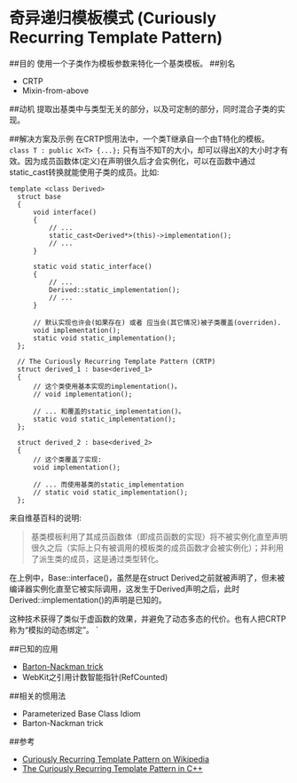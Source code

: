 # 奇异递归模板模式 (Curiously Recurring Template Pattern)
##目的
使用一个子类作为模板参数来特化一个基类模板。
##别名
* CRTP
* Mixin-from-above


##动机
提取出基类中与类型无关的部分，以及可定制的部分，同时混合子类的实现。

##解决方案及示例
在CRTP惯用法中，一个类T继承自一个由T特化的模板。
```class T : public X<T> {...};```
只有当不知T的大小，却可以得出X<T>的大小时才有效。因为成员函数体(定义)在声明很久后才会实例化，可以在函数中通过static_cast转换就能使用子类的成员。比如:
```
template <class Derived>
  struct base
  {
      void interface()
      {
          // ...
          static_cast<Derived*>(this)->implementation();
          // ...
      }

      static void static_interface()
      {
          // ...
          Derived::static_implementation();
          // ...
      }

      // 默认实现也许会(如果存在) 或者 应当会(其它情况)被子类覆盖(overriden).
      void implementation();
      static void static_implementation();
  };

  // The Curiously Recurring Template Pattern (CRTP)
  struct derived_1 : base<derived_1>
  {
      // 这个类使用基本实现的implementation()。
      // void implementation();

      // ... 和覆盖的static_implementation()。
      static void static_implementation();
  };

  struct derived_2 : base<derived_2>
  {
      // 这个类覆盖了实现:
      void implementation();

      // ... 而使用基类的static_implementation
      // static void static_implementation();
  };
```
来自维基百科的说明:
>基类模板利用了其成员函数体（即成员函数的实现）将不被实例化直至声明很久之后（实际上只有被调用的模板类的成员函数才会被实例化）；并利用了派生类的成员，这是通过类型转化。

在上例中，Base<Derived>::interface()，虽然是在struct Derived之前就被声明了，但未被编译器实例化直至它被实际调用，这发生于Derived声明之后，此时Derived::implementation()的声明是已知的。

这种技术获得了类似于虚函数的效果，并避免了动态多态的代价。也有人把CRTP称为“模拟的动态绑定”。
`

##已知的应用
* [Barton-Nackman trick](https://en.wikibooks.org/wiki/More_C%2B%2B_Idioms/Barton-Nackman_trick)
* WebKit之引用计数智能指针(RefCounted)

##相关的惯用法
* Parameterized Base Class Idiom
* Barton-Nackman trick

##参考
* [Curiously Recurring Template Pattern on Wikipedia](http://en.wikipedia.org/wiki/Curiously_Recurring_Template_Pattern)
* [The Curiously Recurring Template Pattern in C++](http://eli.thegreenplace.net/2011/05/17/the-curiously-recurring-template-pattern-in-c/)
